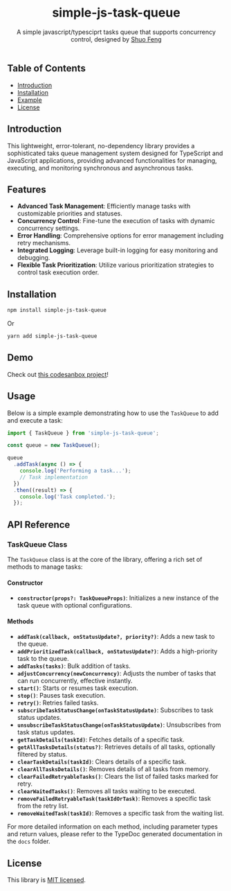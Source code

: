 <h1 align="center">simple-js-task-queue</h1>

<div align="center">
  A simple javascript/typesciprt tasks queue that supports concurrency control, designed by
  <a href="https://linkedin.com/in/shuo-feng-1030/">Shuo Feng</a>
</div>

<br />

## Table of Contents

- [Introduction](#introduction)
- [Installation](#installation)
- [Example](#example)
- [License](#license)

## Introduction

This lightweight, error-tolerant, no-dependency library provides a sophisticated taks queue management system designed for TypeScript and JavaScript applications, providing advanced functionalities for managing, executing, and monitoring synchronous and asynchronous tasks.

## Features

- **Advanced Task Management**: Efficiently manage tasks with customizable priorities and statuses.
- **Concurrency Control**: Fine-tune the execution of tasks with dynamic concurrency settings.
- **Error Handling**: Comprehensive options for error management including retry mechanisms.
- **Integrated Logging**: Leverage built-in logging for easy monitoring and debugging.
- **Flexible Task Prioritization**: Utilize various prioritization strategies to control task execution order.

## Installation

```bash
npm install simple-js-task-queue
```

Or

```bash
yarn add simple-js-task-queue
```

## Demo

Check out [this codesanbox project](https://codesandbox.io/s/react-typescript-forked-knts9f)!

## Usage

Below is a simple example demonstrating how to use the `TaskQueue` to add and execute a task:

```typescript
import { TaskQueue } from 'simple-js-task-queue';

const queue = new TaskQueue();

queue
  .addTask(async () => {
    console.log('Performing a task...');
    // Task implementation
  })
  .then((result) => {
    console.log('Task completed.');
  });
```

## API Reference

### TaskQueue Class

The `TaskQueue` class is at the core of the library, offering a rich set of methods to manage tasks:

#### Constructor

- **`constructor(props?: TaskQueueProps)`**: Initializes a new instance of the task queue with optional configurations.

#### Methods

- **`addTask(callback, onStatusUpdate?, priority?)`**: Adds a new task to the queue.
- **`addPrioritizedTask(callback, onStatusUpdate?)`**: Adds a high-priority task to the queue.
- **`addTasks(tasks)`**: Bulk addition of tasks.
- **`adjustConcurrency(newConcurrency)`**: Adjusts the number of tasks that can run concurrently, effective instantly.
- **`start()`**: Starts or resumes task execution.
- **`stop()`**: Pauses task execution.
- **`retry()`**: Retries failed tasks.
- **`subscribeTaskStatusChange(onTaskStatusUpdate)`**: Subscribes to task status updates.
- **`unsubscribeTaskStatusChange(onTaskStatusUpdate)`**: Unsubscribes from task status updates.
- **`getTaskDetails(taskId)`**: Fetches details of a specific task.
- **`getAllTasksDetails(status?)`**: Retrieves details of all tasks, optionally filtered by status.
- **`clearTaskDetails(taskId)`**: Clears details of a specific task.
- **`clearAllTasksDetails()`**: Removes details of all tasks from memory.
- **`clearFailedRetryableTasks()`**: Clears the list of failed tasks marked for retry.
- **`clearWaitedTasks()`**: Removes all tasks waiting to be executed.
- **`removeFailedRetryableTask(taskIdOrTask)`**: Removes a specific task from the retry list.
- **`removeWaitedTask(taskId)`**: Removes a specific task from the waiting list.

For more detailed information on each method, including parameter types and return values, please refer to the TypeDoc generated documentation in the `docs` folder.

## License

This library is [MIT licensed](./LICENSE.md).
